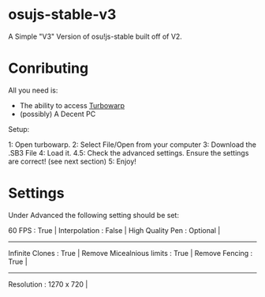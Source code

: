 # osujs-stable-v3
A Simple "V3" Version of osu!js-stable built off of V2.

# Conributing

All you need is:

- The ability to access [Turbowarp](https://turbowarp.org)
- (possibly) A Decent PC

Setup:

1: Open turbowarp.
2: Select File/Open from your computer
3: Download the .SB3 File
4: Load it.
4.5: Check the advanced settings. Ensure the settings are correct! (see next section)
5: Enjoy!

# Settings

Under Advanced the following setting should be set:

60 FPS : True |
Interpolation : False |
High Quality Pen : Optional |
____________________________

Infinite Clones : True |
Remove Micealnious limits : True |
Remove Fencing : True |
____________________________

Resolution : 1270 x 720 |
